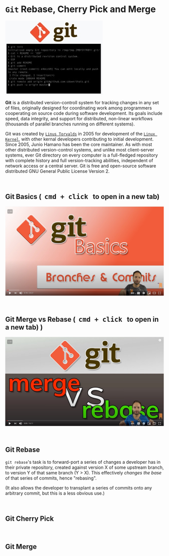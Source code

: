 # **`Git` Rebase, Cherry Pick and Merge**

![alt text](./assets/git.png)

**Git** is a distributed version-controll system for tracking changes in any set of files, originally designed for coordinating work among programmers cooperating on source code during software development. Its goals include speed, data integrity, and support for distributed, non-linear workflows (thousands of parallel branches running on different systems).

Git was created by [`Linus Torvalds`](https://en.wikipedia.org/wiki/Linus_Torvalds) in 2005 for development of the [`Linux Kernel`](https://en.wikipedia.org/wiki/Linux_kernel), with other kernal developers contributing to initial development. Since 2005, Junio Hamano has been the core maintainer. As with most other distributed version-control systems, and unlike most client-server systems, ever Git directory on every computer is a full-fledged repository with complete history and full version-tracking abilities, independent of network access or a central server. Git is free and open-source software distributed GNU General Public License Version 2.

&nbsp;

## **Git Basics (&nbsp; <kbd>cmd + click</kbd> &nbsp; to open in a new tab)** 

[![alt txt](./assets/basics.jpg "Git Basics")](https://www.youtube.com/watch?v=_OZVJpLHUaI&feature=youtu.be) 

&nbsp;

## **Git Merge vs Rebase (&nbsp; <kbd>cmd + click</kbd> &nbsp; to open in a new tab)** )

[![alt text](./assets/merge_rebase.png "Merge vs Rebase")](https://youtu.be/CRlGDDprdOQ)

&nbsp;

## **Git Rebase**

`git rebase`'s task is to forward-port a series of changes a developer has in their private repository, created against version X of some upstream branch, to version Y of that same branch (Y > X). This effectively *changes the base* of that series of commits, hence "rebasing".

(It also allows the developer to transplant a series of commits onto any arbitrary commit, but this is a less obvious use.)

&nbsp;

## **Git Cherry Pick**

&nbsp;

## **Git Merge**